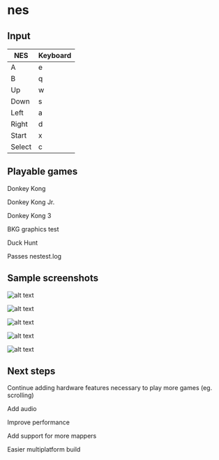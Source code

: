 # nes

## Input
| NES  | Keyboard |
|------|----------|
|A     | e        |
|B     | q        |
|Up    | w        |
|Down  | s        |
|Left  | a        |
|Right | d        |
|Start | x        |
|Select| c        |

## Playable games

Donkey Kong

Donkey Kong Jr.

Donkey Kong 3

BKG graphics test

Duck Hunt

Passes nestest.log

## Sample screenshots

![alt text](http://i.imgur.com/l8PIM2s.png "Duck Hunt")


![alt text](http://i.imgur.com/Hqn8VdK.png "Donkey Kong")


![alt text](http://i.imgur.com/jaTuBZP.png "Super Mario Bros")


![alt text](http://i.imgur.com/Z8NCH6w.png "Donkey Kong Jr.")


![alt text](http://i.imgur.com/t1FyQDb.png "Pacman")

## Next steps

Continue adding hardware features necessary to play more games (eg. scrolling)

Add audio

Improve performance

Add support for more mappers

Easier multiplatform build
